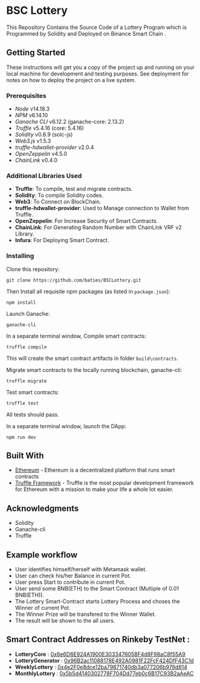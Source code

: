 # BSC Lottery 

This Repository Contains the Source Code of a Lottery Program which is Programmed by Solidity and Deployed on Binance Smart Chain . 

## Getting Started

These instructions will get you a copy of the project up and running on your local machine for development and testing purposes. See deployment for notes on how to deploy the project on a live system.

### Prerequisites

* *Node* v14.18.3
* *NPM* v6.14.10
* *Ganache CLI* v6.12.2 (ganache-core: 2.13.2)
* *Truffle* v5.4.16 (core: 5.4.16)
* *Solidity* v0.8.9 (solc-js)
* *Web3.js* v1.5.3
* *truffle-hdwallet-provider* v2.0.4
* *OpenZeppelin* v4.5.0
* *ChainLink* v0.4.0

### Additional Libraries Used

-  **Truffle**: To compile, test and migrate contracts.
-  **Solidity**: To compile Solidity codes.  
-  **Web3**: To Connect on BlockChain.
-  **truffle-hdwallet-provider**: Used to Manage connection to Wallet from Truffle.
-  **OpenZeppelin**: For Increase Security of Smart Contracts.
-  **ChainLink**: For Generating Random Number with ChainLink VRF v2 Library.
-  **Infura**: For Deploying Smart Contract.


### Installing

Clone this repository:

```
git clone https://github.com/baties/BSCLottery.git
```

Then Install all requisite npm packages (as listed in ```package.json```):

```
npm install
```

Launch Ganache:

```
ganache-cli 
```

In a separate terminal window, Compile smart contracts:

```
truffle compile
```

This will create the smart contract artifacts in folder ```build\contracts```.

Migrate smart contracts to the locally running blockchain, ganache-cli:

```
truffle migrate
```

Test smart contracts:

```
truffle test
```

All tests should pass.


In a separate terminal window, launch the DApp:

```
npm run dev
```

## Built With

* [Ethereum](https://www.ethereum.org/) - Ethereum is a decentralized platform that runs smart contracts
* [Truffle Framework](http://truffleframework.com/) - Truffle is the most popular development framework for Ethereum with a mission to make your life a whole lot easier.

## Acknowledgments

* Solidity  
* Ganache-cli
* Truffle


## Example workflow

* User identifies himself/herself with Metamask wallet.
* User can check his/her Balance in current Pot.
* User press Start to contribute in current Pot.
* User send some BNB(ETH) to the Smart Contract (Multiple of 0.01 BNB(ETH)).
* The Lottery Smart-Contract starts Lottery Process and choses the Winner of current Pot.   
* The Winner Prize will be transfered to the Winner Wallet.
* The result will be shown to the all users.

## Smart Contract Addresses on Rinkeby TestNet :

- **LotteryCore** : [0x6e6D6E924A1900E3033476058F4d8F98aC8f55A9](https://rinkeby.etherscan.io/address/0x6e6D6E924A1900E3033476058F4d8F98aC8f55A9)
- **LotteryGenerator** : [0x96B2ac11088178E492A0981F22FcF424DfF43C1d](https://rinkeby.etherscan.io/address/0x96B2ac11088178E492A0981F22FcF424DfF43C1d)
- **WeeklyLottery** : [0x4e2F0e8dce12ba79871740db3a077206b976d814](https://rinkeby.etherscan.io/address/0x4e2F0e8dce12ba79871740db3a077206b976d814)
- **MonthlyLottery** : [0x5b5d4140302778F704Dd77eb0c6B17C93B2aAeAC](https://rinkeby.etherscan.io/address/0x5b5d4140302778F704Dd77eb0c6B17C93B2aAeAC)



